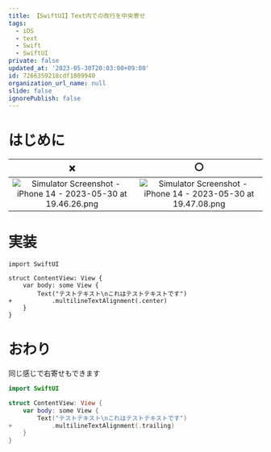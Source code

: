 ```yaml
---
title: 【SwiftUI】Text内での改行を中央寄せ
tags:
  - iOS
  - text
  - Swift
  - SwiftUI
private: false
updated_at: '2023-05-30T20:03:00+09:00'
id: 7266359218cdf1809940
organization_url_name: null
slide: false
ignorePublish: false
---
```

# はじめに
|❌|⭕️|
|:-:|:-:|
|![Simulator Screenshot - iPhone 14 - 2023-05-30 at 19.46.26.png](https://qiita-image-store.s3.ap-northeast-1.amazonaws.com/0/1745371/2f3733ad-43bd-534c-40dc-890446c1d747.png)|![Simulator Screenshot - iPhone 14 - 2023-05-30 at 19.47.08.png](https://qiita-image-store.s3.ap-northeast-1.amazonaws.com/0/1745371/b795d03c-3e1c-2b7c-352e-8ab884de93b3.png)|

# 実装
```diff_swift
import SwiftUI

struct ContentView: View {
    var body: some View {
        Text("テストテキスト\nこれはテストテキストです")
+           .multilineTextAlignment(.center)
    }
}
```

# おわり
同じ感じで右寄せもできます

```swift
import SwiftUI

struct ContentView: View {
    var body: some View {
        Text("テストテキスト\nこれはテストテキストです")
+           .multilineTextAlignment(.trailing)
    }
}
```

